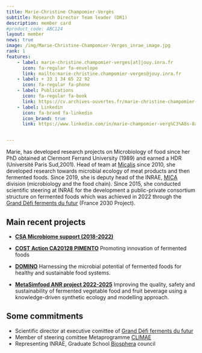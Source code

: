 ```yaml
---
title: Marie-Christine Champomier-Vergès
subtitle: Research Director Team leader (DR1)
description: member card
#product_code: ABC124
layout: member
news: true
image: /img/Marie-Christine-Champomier-Verges_inrae_image.jpg
rank: 1
features:
    - label: marie-christine.champomier-verges[at]jouy.inra.fr
      icon: fa-regular fa-envelope
      link: mailto:marie-christine.champomier-verges@jouy.inra.fr
    - label: + 33 1 34 65 22 92
      icon: fa-regular fa-phone
    - label: Publications
      icon: fa-regular fa-book
      link: https://cv.archives-ouvertes.fr/marie-christine-champomier-verges
    - label: Linkedin
      icon: fa-brand fa-linkedin
      icon_brand: true
      link: https://www.linkedin.com/in/marie-champomier-verg%C3%A8s-8a365a87/


---
```


Marie, has developed research projects on Microbiology of food since her PhD obtained at Clermont Ferrand University (1989) and earned a HDR (Université Paris Sud,2001). Head of team at [Micalis](https://www.micalis.fr/) since 2010, she developed research towards microbial ecology of meat products and then fermented foods. Since 2019, she is deputy head of the INRAE, [MICA](https://www.inrae.fr/departements/mica) division (microbiology and the food chain). Since 2015, she conducted scientific steering at INRAE for the development a public-private consortium structure on fermented foods which was achieved in 2022 through the [Grand Défi ferments du futur]({{site.baseurl}}/projects/ferments-du-futur/) (France 2030 Project).

## Main recent projects

- **[CSA Microbiome support (2018-2022)](https://www.microbiomesupport.eu/)** 

- **[COST Action CA20128 PIMENTO](https://fermentedfoods.eu/)** Promoting innovation of fermented foods

- **[DOMINO]({{site.baseurl}}/projects/domino/)**  Harnessing the microbial potential of fermented foods for healthy and sustainable food systems. 

- **[MetaSimfood ANR project 2022-2025]({{site.baseurl}}/projects/metasimfood/)** Improving the quality, safety and sustainability of fermented vegetable food and fruit beverage using a knowledge-driven synthetic ecology and modelling approach.

## Some commitments

- Scientific director at executive comittee of [Grand Défi ferments du futur]({{site.baseurl}}/projects/ferments-du-futur/)
- Member of steering comittee Metaprogramme [CLIMAE](https://www6.inrae.fr/climae)
- Representing INRAE, Graduate School [Biosphera](https://www.universite-paris-saclay.fr/graduate-schools/biosphera) council

